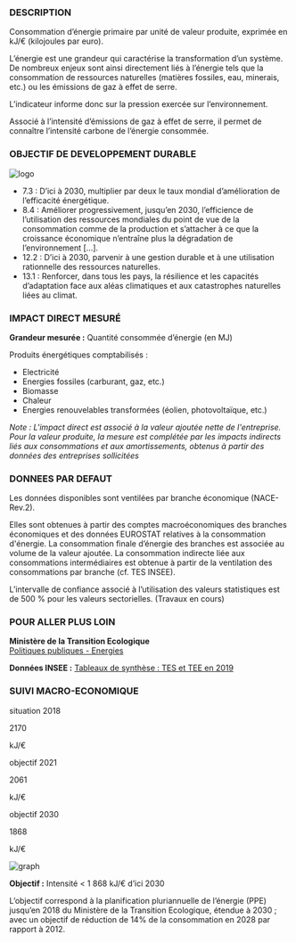 ### DESCRIPTION

Consommation d’énergie primaire par unité de valeur produite, exprimée en kJ/€ (kilojoules par euro).

L’énergie est une grandeur qui caractérise la transformation d’un système. De nombreux enjeux sont ainsi directement liés à l’énergie tels que la consommation de ressources naturelles (matières fossiles, eau, minerais, etc.) ou les émissions de gaz à effet de serre.

L’indicateur informe donc sur la pression exercée sur l’environnement.

Associé à l’intensité d’émissions de gaz à effet de serre, il permet de connaître l’intensité carbone de l’énergie consommée.

### OBJECTIF DE DEVELOPPEMENT DURABLE

<div id="strip-odd" className="strip">
    <img id="logo-odd" src=/resources/odd_nrg.png alt="logo"/>
</div>

* 7.3 : D’ici à 2030, multiplier par deux le taux mondial d’amélioration de l’efficacité énergétique.
* 8.4 : Améliorer progressivement, jusqu’en 2030, l’efficience de l’utilisation des ressources mondiales du point de vue de la consommation comme de la production et s’attacher à ce que la croissance économique n’entraîne plus la dégradation de l’environnement \[...\].
* 12.2 : D’ici à 2030, parvenir à une gestion durable et à une utilisation rationnelle des ressources naturelles.
* 13.1 : Renforcer, dans tous les pays, la résilience et les capacités d’adaptation face aux aléas climatiques et aux catastrophes naturelles liées au climat.

### IMPACT DIRECT MESUR&Eacute;

**Grandeur mesurée :** Quantité consommée d’énergie (en MJ)

Produits énergétiques comptabilisés :
* Electricité
* Energies fossiles (carburant, gaz, etc.)
* Biomasse
* Chaleur
* Energies renouvelables transformées (éolien, photovoltaïque, etc.)

*Note : L'impact direct est associé à la valeur ajoutée nette de l'entreprise. Pour la valeur produite, la mesure est complétée par les impacts indirects liés aux consommations et aux amortissements, obtenus à partir des données des entreprises sollicitées*

### DONNEES PAR DEFAUT

Les données disponibles sont ventilées par branche économique (NACE-Rev.2).

Elles sont obtenues à partir des comptes macroéconomiques des branches économiques et des données EUROSTAT relatives à la consommation d'énergie. La consommation finale d’énergie des branches est associée au volume de la valeur ajoutée. La consommation indirecte liée aux consommations intermédiaires est obtenue à partir de la ventilation des consommations par branche (cf. TES INSEE).

L’intervalle de confiance associé à l’utilisation des valeurs statistiques est de 500 % pour les valeurs sectorielles. (Travaux en cours)

### POUR ALLER PLUS LOIN

**Ministère de la Transition Ecologique**  
[Politiques publiques - Energies](https://www.ecologie.gouv.fr/politiques/energies)

**Données INSEE :**
[Tableaux de synthèse : TES et TEE en 2019](https://www.insee.fr/fr/statistiques/4494213)

### SUIVI MACRO-ECONOMIQUE

<div class="references-blocks">
    <div id="block-1">
    <p id="titre-block">situation 2018</p>
    <p id="value-block">2170</p>
    <p id="unit-block">kJ/€</p>
    </div>
    <div id="block-2">
    <p id="titre-block">objectif 2021</p>
    <p id="value-block">2061</p>
    <p id="unit-block">kJ/€</p>
    </div>
    <div id="block-3">
    <p id="titre-block">objectif 2030</p>
    <p id="value-block">1868</p>
    <p id="unit-block">kJ/€</p>
    </div>
</div>

<div id="graph">
    <img id="graph-img" src="/graphics/NRG_Graphe-fr.png" alt="graph"/>
</div>

**Objectif :** Intensité < 1 868 kJ/€ d’ici 2030

L’objectif correspond à la planification pluriannuelle de l’énergie (PPE) jusqu’en 2018 du Ministère de la Transition Ecologique, étendue à 2030 ; avec un objectif de réduction de 14% de la consommation en 2028 par rapport à 2012.
